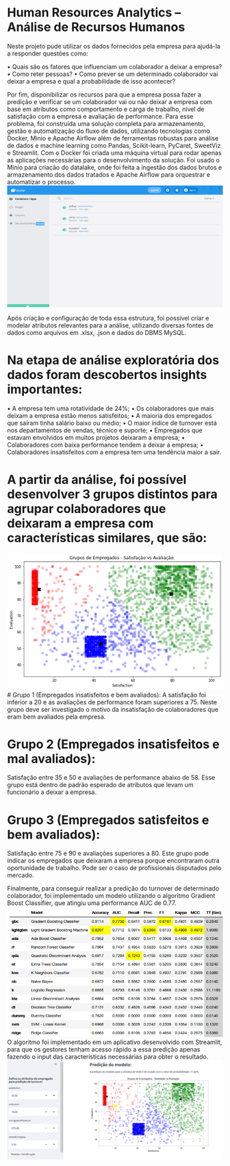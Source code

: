 # Human Resources Analytics – Análise de Recursos Humanos

Neste projeto pude utilizar os dados fornecidos pela empresa para ajudá-la a responder questões como:

•	Quais são os fatores que influenciam um colaborador a deixar a empresa?
•	Como reter pessoas?
•	Como prever se um determinado colaborador vai deixar a empresa e qual a probabilidade de isso acontecer?

Por fim, disponibilizar os recursos para que a empresa possa fazer a predição e verificar se um colaborador vai ou não deixar a empresa com base em atributos como comportamento e carga de trabalho, nível de satisfação com a empresa e avaliação de performance.
Para esse problema, foi construída uma solução completa para armazenamento, gestão e automatização do fluxo de dados, utilizando tecnologias como Docker, Minio e Apache Airflow além de ferramentas robustas para análise de dados e machine learning como Pandas, Scikit-learn, PyCaret, SweetViz e Streamlit.
Com o Docker foi criada uma máquina virtual para rodar apenas as aplicações necessárias para o desenvolvimento da solução. Foi usado o Minio para criação do datalake, onde foi feita a ingestão dos dados brutos e armazenamento dos dados tratados e Apache Airflow para orquestrar e automatizar o processo.
<img src="images/docker.png">

Após criação e configuração de toda essa estrutura, foi possível criar e modelar atributos relevantes para a análise, utilizando diversas fontes de dados como arquivos em .xlsx, .json e dados do DBMS MySQL.

# Na etapa de análise exploratória dos dados foram descobertos insights importantes:
•	A empresa tem uma rotatividade de 24%;
•	Os colaboradores que mais deixam a empresa estão menos satisfeitos;
•	A maioria dos empregados que saíram tinha salário baixo ou médio;
•	O maior índice de turnover está nos departamentos de vendas, técnico e suporte;
•	Empregados que estavam envolvidos em muitos projetos deixaram a empresa;
•	Colaboradores com baixa performance tendem a deixar a empresa;
•	Colaboradores insatisfeitos com a empresa tem uma tendência maior a sair.

# A partir da análise, foi possível desenvolver 3 grupos distintos para agrupar colaboradores que deixaram a empresa com características similares, que são:
<img src="images/clusters123.png">
# Grupo 1 (Empregados insatisfeitos e bem avaliados): 
A satisfação foi inferior a 20 e as avaliações de performance foram superiores a 75.
Neste grupo deve ser investigado o motivo da insatisfação de colaboradores que eram bem avaliados pela empresa.

# Grupo 2 (Empregados insatisfeitos e mal avaliados):
Satisfação entre 35 e 50 e avaliações de performance abaixo de 58.
Esse grupo está dentro de padrão esperado de atributos que levam um funcionário a deixar a empresa.

# Grupo 3 (Empregados satisfeitos e bem avaliados):
Satisfação entre 75 e 90 e avaliações superiores a 80. 
Este grupo pode indicar os empregados que deixaram a empresa porque encontraram outra oportunidade de trabalho. Pode ser o caso de profissionais disputados pelo mercado.

Finalmente, para conseguir realizar a predição do turnover de determinado colaborador, foi implementado um modelo utilizando o algoritmo Gradient Boost Classifier, que atingiu uma performance AUC de 0.77.
<img src="images/model.png">
O algoritmo foi implementado em um aplicativo desenvolvido com Streamlit, para que os gestores tenham acesso rápido a essa predição apenas fazendo o input das características necessárias para obter o resultado.
<img src="images/app.png">

